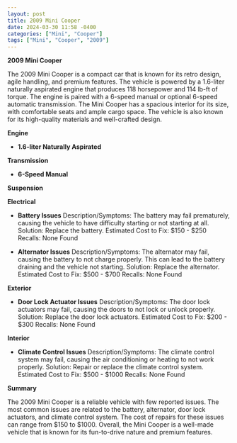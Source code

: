 ```yaml
---
layout: post
title: 2009 Mini Cooper
date: 2024-03-30 11:58 -0400
categories: ["Mini", "Cooper"]
tags: ["Mini", "Cooper", "2009"]
---
```

**2009 Mini Cooper**

The 2009 Mini Cooper is a compact car that is known for its retro design, agile handling, and premium features. The vehicle is powered by a 1.6-liter naturally aspirated engine that produces 118 horsepower and 114 lb-ft of torque. The engine is paired with a 6-speed manual or optional 6-speed automatic transmission. The Mini Cooper has a spacious interior for its size, with comfortable seats and ample cargo space. The vehicle is also known for its high-quality materials and well-crafted design.

**Engine**

* **1.6-liter Naturally Aspirated**

**Transmission**

* **6-Speed Manual**

**Suspension**

**Electrical**

* **Battery Issues**
Description/Symptoms: The battery may fail prematurely, causing the vehicle to have difficulty starting or not starting at all.
Solution: Replace the battery.
Estimated Cost to Fix: $150 - $250
Recalls: None Found

* **Alternator Issues**
Description/Symptoms: The alternator may fail, causing the battery to not charge properly. This can lead to the battery draining and the vehicle not starting.
Solution: Replace the alternator.
Estimated Cost to Fix: $500 - $700
Recalls: None Found

**Exterior**

* **Door Lock Actuator Issues**
Description/Symptoms: The door lock actuators may fail, causing the doors to not lock or unlock properly.
Solution: Replace the door lock actuators.
Estimated Cost to Fix: $200 - $300
Recalls: None Found

**Interior**

* **Climate Control Issues**
Description/Symptoms: The climate control system may fail, causing the air conditioning or heating to not work properly.
Solution: Repair or replace the climate control system.
Estimated Cost to Fix: $500 - $1000
Recalls: None Found

**Summary**

The 2009 Mini Cooper is a reliable vehicle with few reported issues. The most common issues are related to the battery, alternator, door lock actuators, and climate control system. The cost of repairs for these issues can range from $150 to $1000. Overall, the Mini Cooper is a well-made vehicle that is known for its fun-to-drive nature and premium features.
